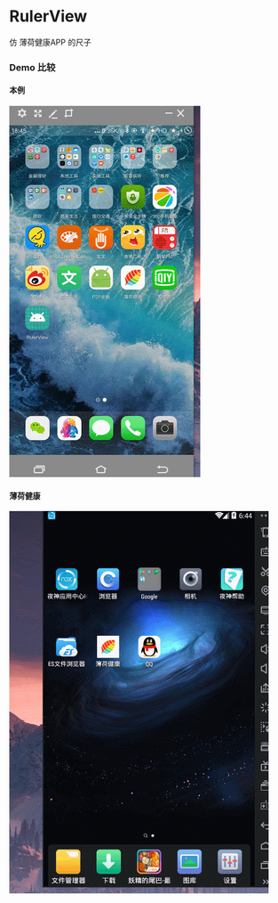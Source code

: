 # RulerView
仿 薄荷健康APP 的尺子
### Demo 比较
#### 本例
![](https://github.com/XBean1024/RulerView/blob/master/gif/rulerview.gif)
#### 薄荷健康
![](https://github.com/XBean1024/RulerView/blob/master/gif/bohejiankang.gif)